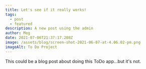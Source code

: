 ```yaml
---
title: Let's see if it really works!
tags:
  - post
  - featured
description: A new post using the admin
author: Meg
date: 2021-07-06T21:37:17.208Z
image: /assets/blog/screen-shot-2021-06-07-at-4.06.02-pm.png
imageAlt: To Do Project
---
```

This could be a blog post about doing this ToDo app...but it's not.